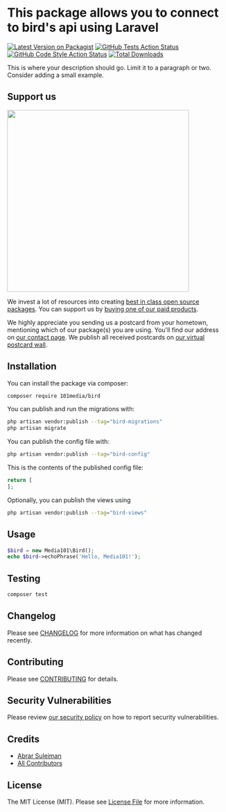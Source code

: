 # This package allows you to connect to bird's api using Laravel

[![Latest Version on Packagist](https://img.shields.io/packagist/v/101media/bird.svg?style=flat-square)](https://packagist.org/packages/101media/bird)
[![GitHub Tests Action Status](https://img.shields.io/github/actions/workflow/status/101media/bird/run-tests.yml?branch=main&label=tests&style=flat-square)](https://github.com/101media/bird/actions?query=workflow%3Arun-tests+branch%3Amain)
[![GitHub Code Style Action Status](https://img.shields.io/github/actions/workflow/status/101media/bird/fix-php-code-style-issues.yml?branch=main&label=code%20style&style=flat-square)](https://github.com/101media/bird/actions?query=workflow%3A"Fix+PHP+code+style+issues"+branch%3Amain)
[![Total Downloads](https://img.shields.io/packagist/dt/101media/bird.svg?style=flat-square)](https://packagist.org/packages/101media/bird)

This is where your description should go. Limit it to a paragraph or two. Consider adding a small example.

## Support us

[<img src="https://github-ads.s3.eu-central-1.amazonaws.com/bird.jpg?t=1" width="419px" />](https://spatie.be/github-ad-click/bird)

We invest a lot of resources into creating [best in class open source packages](https://spatie.be/open-source). You can support us by [buying one of our paid products](https://spatie.be/open-source/support-us).

We highly appreciate you sending us a postcard from your hometown, mentioning which of our package(s) you are using. You'll find our address on [our contact page](https://spatie.be/about-us). We publish all received postcards on [our virtual postcard wall](https://spatie.be/open-source/postcards).

## Installation

You can install the package via composer:

```bash
composer require 101media/bird
```

You can publish and run the migrations with:

```bash
php artisan vendor:publish --tag="bird-migrations"
php artisan migrate
```

You can publish the config file with:

```bash
php artisan vendor:publish --tag="bird-config"
```

This is the contents of the published config file:

```php
return [
];
```

Optionally, you can publish the views using

```bash
php artisan vendor:publish --tag="bird-views"
```

## Usage

```php
$bird = new Media101\Bird();
echo $bird->echoPhrase('Hello, Media101!');
```

## Testing

```bash
composer test
```

## Changelog

Please see [CHANGELOG](CHANGELOG.md) for more information on what has changed recently.

## Contributing

Please see [CONTRIBUTING](CONTRIBUTING.md) for details.

## Security Vulnerabilities

Please review [our security policy](../../security/policy) on how to report security vulnerabilities.

## Credits

- [Abrar Suleiman](https://github.com/101media)
- [All Contributors](../../contributors)

## License

The MIT License (MIT). Please see [License File](LICENSE.md) for more information.
